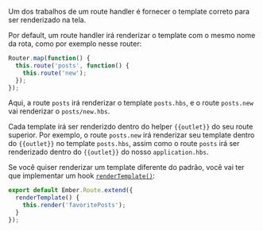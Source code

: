 Um dos trabalhos de um route handler é fornecer o template correto
para ser renderizado na tela.

Por default, um route handler irá renderizar o template com o mesmo nome da rota,
como por exemplo nesse router:

```app/router.js
Router.map(function() {
  this.route('posts', function() {
    this.route('new');
  });
});
```

Aqui, a route `posts` irá renderizar o template `posts.hbs`, e o route `posts.new`
vai renderizar o `posts/new.hbs`.

Cada template irá ser renderizdo dentro do helper `{{outlet}}` do seu route superior. 
Por exemplo, o route `posts.new` irá renderizar seu template dentro do `{{outlet}}` no template
`posts.hbs`, assim como o route `posts` irá ser renderizado dentro do `{{outlet}}` do nosso `application.hbs`.

Se você quiser renderizar um template diferente do padrão, você vai ter que 
implementar um hook [`renderTemplate()`][1]:

[1]: http://emberjs.com/api/classes/Ember.Route.html#method_renderTemplate

```app/routes/posts.js
export default Ember.Route.extend({
  renderTemplate() {
    this.render('favoritePosts');
  }
});
```
